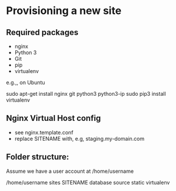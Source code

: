 Provisioning a new site
======================

## Required packages

* nginx
* Python 3
* Git
* pip
* virtualenv

e.g.,, on Ubuntu

sudo apt-get install nginx git python3 python3-ip
sudo pip3 install virtualenv

## Nginx Virtual Host config

* see nginx.template.conf
* replace SITENAME with, e.g, staging.my-domain.com

## Folder structure:
Assume we have a user account at /home/username

/home/username
    sites
        SITENAME
            database
            source
            static
            virtualenv

